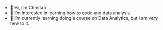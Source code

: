 - 👋 Hi, I’m Christa5
- 👀 I’m interested in learning how to code and data analysis. 
- 🌱 I’m currently learning doing a course on Data Analytics, but I am very new to it. 

<!---
Christa5/Christa5 is a ✨ special ✨ repository because its `README.md` (this file) appears on your GitHub profile.
You can click the Preview link to take a look at your changes.
--->
